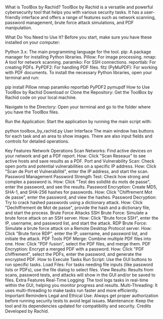What is ToolBox by Rachid?
ToolBox by Rachid is a versatile and powerful cybersecurity tool that helps you with various security tasks. It has a user-friendly interface and offers a range of features such as network scanning, password management, brute force attack simulations, and PDF manipulation.

What Do You Need to Use It?
Before you start, make sure you have these installed on your computer:

Python 3.x: The main programming language for the tool.
pip: A package manager for installing Python libraries.
Pillow: For image processing.
nmap: A tool for network scanning.
paramiko: For SSH connections.
reportlab: For creating PDFs.
PyPDF2: For handling PDF files.
fitz (PyMuPDF): For working with PDF documents.
To install the necessary Python libraries, open your terminal and run:

pip install Pillow nmap paramiko reportlab PyPDF2 pymupdf
How to Use ToolBox by Rachid
Download or Clone the Repository: Get the ToolBox by Rachid code on your local machine.

Navigate to the Directory: Open your terminal and go to the folder where you have the ToolBox files.

Run the Application: Start the application by running the main script with:


python toolbox_by_rachid.py
User Interface
The main window has buttons for each task and an area to show images. There are also input fields and controls for detailed operations.

Key Features
Network Operations
Scan Networks: Find active devices on your network and get a PDF report.
How: Click "Scan Reseaux" to see active hosts and save results as a PDF.
Port and Vulnerability Scan: Check open ports and potential vulnerabilities on a specific IP address.
How: Click "Scan de Port et Vulnerabilité", enter the IP address, and start the scan.
Password Management
Password Strength Test: Check how strong and complex a password is.
How: Click "Test des solidité du mots de passe", enter the password, and see the results.
Password Encryption: Create MD5, SHA-1, and SHA-256 hashes for passwords.
How: Click "Chiffrement Mot de passe", enter the password, and view the hashes.
Password Decryption: Try to crack hashed passwords using a dictionary attack.
How: Click "Dechiffrement de Mot de passe", provide the hash and a dictionary file, and start the process.
Brute Force Attacks
SSH Brute Force: Simulate a brute force attack on an SSH server.
How: Click "Brute force SSH", enter the IP, username, and password list, and start the attack.
RDP Brute Force: Simulate a brute force attack on a Remote Desktop Protocol server.
How: Click "Brute force RDP", enter the IP, username, and password list, and initiate the attack.
PDF Tools
PDF Merge: Combine multiple PDF files into one.
How: Click "PDF fusion", select the PDF files, and merge them.
PDF Encryption: Encrypt a merged PDF with a password.
How: Click "PDF chiffrement", select the PDFs, enter the password, and generate the encrypted PDF.
How to Execute Tasks
Run Script: Use the GUI buttons to run specific tasks.
Load Files: For tasks needing file inputs (like password lists or PDFs), use the file dialog to select files.
View Results: Results from scans, password tests, and attacks will show in the GUI and/or be saved to files.
Extra Features
Real-Time Logging: The tool logs tasks in real-time within the GUI, helping you monitor progress and results.
Multi-Threading: It uses multi-threading to make tasks run faster and more efficiently.
Important Reminders
Legal and Ethical Use: Always get proper authorization before running security tests to avoid legal issues.
Maintenance: Keep the tool and its dependencies updated for compatibility and security.
Credits
Developed by Rachid.